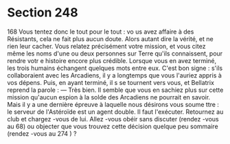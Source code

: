 # Section 248

168
Vous tentez donc le tout pour le tout : vo us avez affaire à des
Résistants, cela ne fait plus aucun doute. Alors autant dire la
vérité, et ne rien leur cacher. Vous relatez précisément votre
mission, et vous citez même les noms d'une ou deux personnes
sur Terre qu'ils connaissent, pour rendre votr e histoire encore
plus crédible. Lorsque vous en avez terminé, les trois humains
échangent quelques mots entre eux. C'est bon signe : s'ils
collaboraient avec les Arcadiens, il y a longtemps que vous
l'auriez appris à vos dépens. Puis, en ayant terminé, il s se
tournent vers vous, et Bellatrix reprend la parole : — Très bien. Il
semble que vous en sachiez plus sur cette mission qu'aucun
espion à la solde des Arcadiens ne pourrait en savoir. Mais il y a
une dernière épreuve à laquelle nous désirons vous soume ttre : le
serveur de l'Astéroïde est un agent double. Il faut l'exécuter.
Retournez au club et chargez -vous de lui. Allez -vous obéir sans
discuter (rendez -vous au 68) ou objecter que vous trouvez cette
décision quelque peu sommaire  (rendez -vous au 274 ) ?